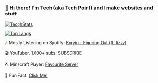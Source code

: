### 👋 Hi there! I'm Tech (aka Tech Point) and I make websites and stuff

[![TecqhStats](https://github-readme-stats.vercel.app/api?username=techpointdev)](https://github.com/anuraghazra/github-readme-stats)


[![Top Langs](https://github-readme-stats.vercel.app/api/top-langs/?username=techpointdev&langs_count=8)](https://github.com/anuraghazra/github-readme-stats)



🎶 Mostly Listening on Spotify: [Koryin - Figuring Out (ft. lizzy)](https://youtu.be/MSfD-QApDyU)

🎬 YouTuber, 1,000+ subs: [SUBSCRIBE](https://www.youtube.com/techpointch?sub_confirmation=1)

⛏ Minecraft Player: [Favourite Server](https://hypixel.net/members/techpoint.4249105/)

📀 Fun Fact: [Click Me!](https://rr.noordstar.me/30e36d47)

